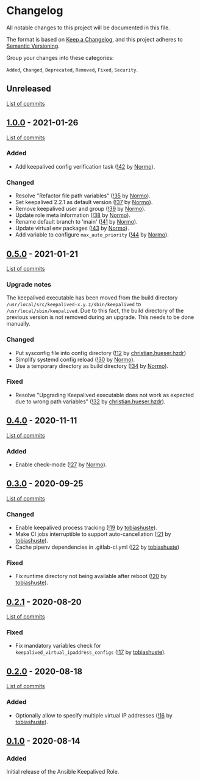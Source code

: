 <!--
SPDX-FileCopyrightText: 2020 Helmholtz Centre for Environmental Research (UFZ)
SPDX-FileCopyrightText: 2020 Helmholtz-Zentrum Dresden-Rossendorf (HZDR)

SPDX-License-Identifier: Apache-2.0
-->

# Changelog

All notable changes to this project will be documented in this file.

The format is based on [Keep a Changelog](https://keepachangelog.com/en/1.0.0/),
and this project adheres to [Semantic Versioning](https://semver.org/spec/v2.0.0.html).

Group your changes into these categories:

`Added`, `Changed`, `Deprecated`, `Removed`, `Fixed`, `Security`.

## Unreleased

[List of commits](https://gitlab.com/hifis/ansible/keepalived-role/-/compare/v1.0.0...main)

## [1.0.0](https://gitlab.com/hifis/ansible/keepalived-role/-/releases/v1.0.0) - 2021-01-26

[List of commits](https://gitlab.com/hifis/ansible/keepalived-role/-/compare/v0.5.0...v1.0.0)

### Added
- Add keepalived config verification task
  ([!42](https://gitlab.com/hifis/ansible/keepalived-role/-/merge_requests/42)
  by [Normo](https://gitlab.com/Normo)).

### Changed
- Resolve "Refactor file path variables"
  ([!35](https://gitlab.com/hifis/ansible/keepalived-role/-/merge_requests/35)
  by [Normo](https://gitlab.com/Normo)).
- Set keepalived 2.2.1 as default version
  ([!37](https://gitlab.com/hifis/ansible/keepalived-role/-/merge_requests/37)
  by [Normo](https://gitlab.com/Normo)).
- Remove keepalived user and group
  ([!39](https://gitlab.com/hifis/ansible/keepalived-role/-/merge_requests/39)
  by [Normo](https://gitlab.com/Normo)).
- Update role meta information
  ([!38](https://gitlab.com/hifis/ansible/keepalived-role/-/merge_requests/38)
  by [Normo](https://gitlab.com/Normo)).
- Rename default branch to 'main'
  ([!41](https://gitlab.com/hifis/ansible/keepalived-role/-/merge_requests/41)
  by [Normo](https://gitlab.com/Normo)).
- Update virtual env packages
  ([!43](https://gitlab.com/hifis/ansible/keepalived-role/-/merge_requests/43)
  by [Normo](https://gitlab.com/Normo)).
- Add variable to configure `max_auto_priority`
  ([!44](https://gitlab.com/hifis/ansible/keepalived-role/-/merge_requests/44)
  by [Normo](https://gitlab.com/Normo)).


## [0.5.0](https://gitlab.com/hifis/ansible/keepalived-role/-/releases/v0.5.0) - 2021-01-21

[List of commits](https://gitlab.com/hifis/ansible/keepalived-role/-/compare/v0.4.0...v0.5.0)

### Upgrade notes
The keepalived executable has been moved from the build directory
`/usr/local/src/keepalived-x.y.z/sbin/keepalived` to
`/usr/local/sbin/keepalived`. Due to this fact, the build directory of the
previous version is not removed during an upgrade. This needs to be done
manually.

### Changed
- Put sysconfig file into config directory
  ([!12](https://gitlab.com/hifis/ansible/keepalived-role/-/merge_requests/12)
  by [christian.hueser.hzdr](https://gitlab.com/christian.hueser.hzdr))
- Simplify systemd config reload
  ([!30](https://gitlab.com/hifis/ansible/keepalived-role/-/merge_requests/30)
  by [Normo](https://gitlab.com/Normo)).
- Use a temporary directory as build directory
  ([!34](https://gitlab.com/hifis/ansible/keepalived-role/-/merge_requests/34)
  by [Normo](https://gitlab.com/Normo)).

### Fixed
- Resolve "Upgrading Keepalived executable does not work as expected due to
  wrong path variables"
  ([!32](https://gitlab.com/hifis/ansible/keepalived-role/-/merge_requests/32)
  by [christian.hueser.hzdr](https://gitlab.com/christian.hueser.hzdr)).

## [0.4.0](https://gitlab.com/hifis/ansible/keepalived-role/-/releases/v0.4.0) - 2020-11-11

[List of commits](https://gitlab.com/hifis/ansible/keepalived-role/-/compare/v0.3.0...v0.4.0)

### Added
- Enable check-mode
  ([!27](https://gitlab.com/hifis/ansible/keepalived-role/-/merge_requests/27)
  by [Normo](https://gitlab.com/Normo)).

## [0.3.0](https://gitlab.com/hifis/ansible/keepalived-role/-/releases/v0.3.0) - 2020-09-25

[List of commits](https://gitlab.com/hifis/ansible/keepalived-role/-/compare/v0.2.1...v0.3.0)

### Changed
- Enable keepalived process tracking
  ([!19](https://gitlab.com/hifis/ansible/keepalived-role/-/merge_requests/19)
  by [tobiashuste](https://gitlab.com/tobiashuste)).
- Make CI jobs interruptible to support auto-cancellation
  ([!21](https://gitlab.com/hifis/ansible/keepalived-role/-/merge_requests/21)
  by [tobiashuste](https://gitlab.com/tobiashuste)).
- Cache pipenv dependencies in .gitlab-ci.yml
  ([!22](https://gitlab.com/hifis/ansible/keepalived-role/-/merge_requests/22)
  by [tobiashuste](https://gitlab.com/tobiashuste))

### Fixed
- Fix runtime directory not being available after reboot
  ([!20](https://gitlab.com/hifis/ansible/keepalived-role/-/merge_requests/20)
  by [tobiashuste](https://gitlab.com/tobiashuste)).

## [0.2.1](https://gitlab.com/hifis/ansible/keepalived-role/-/releases/v0.2.1) - 2020-08-20

[List of commits](https://gitlab.com/hifis/ansible/keepalived-role/-/compare/v0.2.0...v0.2.1)

### Fixed
- Fix mandatory variables check for `keepalived_virtual_ipaddress_configs`
  ([!17](https://gitlab.com/hifis/ansible/keepalived-role/-/merge_requests/17)
  by [tobiashuste](https://gitlab.com/tobiashuste)).

## [0.2.0](https://gitlab.com/hifis/ansible/keepalived-role/-/releases/v0.2.0) - 2020-08-18

[List of commits](https://gitlab.com/hifis/ansible/keepalived-role/-/compare/v0.1.0...v0.2.0)

### Added
- Optionally allow to specify multiple virtual IP addresses
([!16](https://gitlab.com/hifis/ansible/keepalived-role/-/merge_requests/16)
by [tobiashuste](https://gitlab.com/tobiashuste)).

## [0.1.0](https://gitlab.com/hifis/ansible/keepalived-role/-/releases/v0.1.0) - 2020-08-14

### Added
Initial release of the Ansible Keepalived Role.

